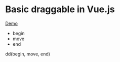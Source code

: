 # Basic draggable in Vue.js

[Demo](https://vbarbarosh.github.io/jslib_vue_draggable/index.html)

* begin
* move
* end

dd(begin, move, end)
